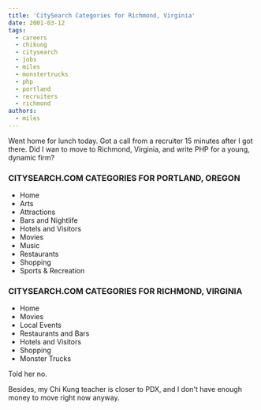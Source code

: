 ```yaml
---
title: 'CitySearch Categories for Richmond, Virginia'
date: 2001-03-12
tags:
  - careers
  - chikung
  - citysearch
  - jobs
  - miles
  - monstertrucks
  - php
  - portland
  - recruiters
  - richmond
authors:
  - miles
---
```


Went home for lunch today. Got a call from a recruiter 15 minutes after I got there. Did I wan to move to Richmond, Virginia, and write PHP for a young, dynamic firm?

### CITYSEARCH.COM CATEGORIES FOR PORTLAND, OREGON

- Home
- Arts
- Attractions
- Bars and Nightlife
- Hotels and Visitors
- Movies
- Music
- Restaurants
- Shopping
- Sports & Recreation

### CITYSEARCH.COM CATEGORIES FOR RICHMOND, VIRGINIA

- Home
- Movies
- Local Events
- Restaurants and Bars
- Hotels and Visitors
- Shopping
- Monster Trucks

Told her no.

Besides, my Chi Kung teacher is closer to PDX, and I don't have enough money to move right now anyway.
